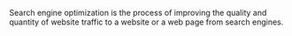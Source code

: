 Search engine optimization is the process of improving the quality and quantity of website traffic to a website or a web page from search engines.
